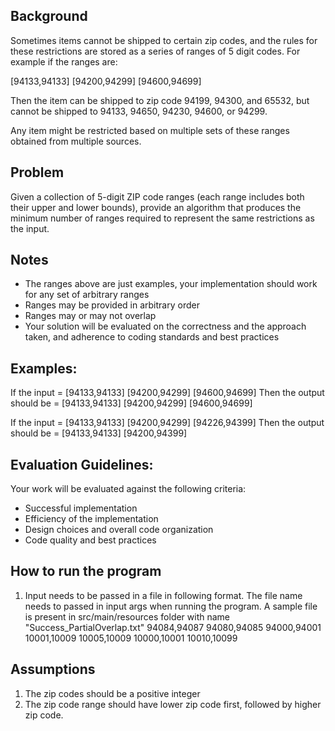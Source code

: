 ## Background
Sometimes items cannot be shipped to certain zip codes, and the rules for these restrictions are stored as a series of ranges of 5 digit codes. For example if the ranges are:

[94133,94133] [94200,94299] [94600,94699]

Then the item can be shipped to zip code 94199, 94300, and 65532, but cannot be shipped to 94133, 94650, 94230, 94600, or 94299.

Any item might be restricted based on multiple sets of these ranges obtained from multiple sources.

## Problem
Given a collection of 5-digit ZIP code ranges (each range includes both their upper and lower bounds), provide an algorithm that produces the minimum number of ranges required to represent the same restrictions as the input.

## Notes
- The ranges above are just examples, your implementation should work for any set of arbitrary ranges
- Ranges may be provided in arbitrary order
- Ranges may or may not overlap
- Your solution will be evaluated on the correctness and the approach taken, and adherence to coding standards and best practices

## Examples:
If the input = [94133,94133] [94200,94299] [94600,94699]
Then the output should be = [94133,94133] [94200,94299] [94600,94699]

If the input = [94133,94133] [94200,94299] [94226,94399] 
Then the output should be = [94133,94133] [94200,94399]

## Evaluation Guidelines:
Your work will be evaluated against the following criteria:
- Successful implementation
- Efficiency of the implementation
- Design choices and overall code organization
- Code quality and best practices

## How to run the program

1. Input needs to be passed in a file in following format. The file name needs to passed in input args when running the program.
	A sample file is present in src/main/resources folder with name "Success_PartialOverlap.txt"
		94084,94087
		94080,94085
		94000,94001
		10001,10009
		10005,10009
		10000,10001
		10010,10099
		
## Assumptions

1. The zip codes should be a positive integer
2. The zip code range should have lower zip code first, followed by higher zip code.
